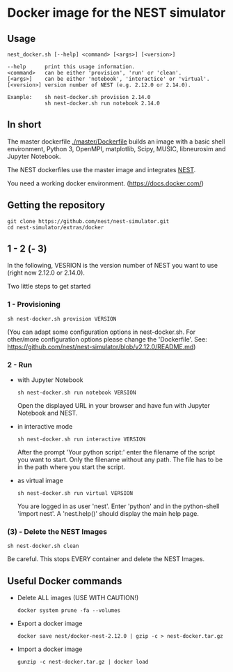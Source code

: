 # Docker image for the NEST simulator

## Usage

    nest_docker.sh [--help] <command> [<args>] [<version>]
    
    --help      print this usage information.
    <command>   can be either 'provision', 'run' or 'clean'.
    [<args>]    can be either 'notebook', 'interactice' or 'virtual'.
    [<version>] version number of NEST (e.g. 2.12.0 or 2.14.0).
    
    Example:    sh nest-docker.sh provision 2.14.0
                sh nest-docker.sh run notebook 2.14.0
                

## In short

The master dockerfile [./master/Dockerfile]() builds an image with a basic 
shell environment, Python 3, OpenMPI, matplotlib, Scipy, MUSIC, 
libneurosim and Jupyter Notebook.

The NEST dockerfiles use the master image and integrates [NEST](https://github.com/nest/nest-simulator). 

You need a working docker environment. (https://docs.docker.com/)

## Getting the repository

    git clone https://github.com/nest/nest-simulator.git
    cd nest-simulator/extras/docker
    

## 1 - 2 (- 3)

In the following, VESRION is the version number of NEST you want to use 
(right now 2.12.0 or 2.14.0).

Two little steps to get started

### 1 - Provisioning
    
    sh nest-docker.sh provision VERSION

(You can adapt some configuration options in nest-docker.sh. For other/more 
configuration options please change the 'Dockerfile'. See:
<https://github.com/nest/nest-simulator/blob/v2.12.0/README.md>) 
    
### 2 - Run
 
-   with Jupyter Notebook

        sh nest-docker.sh run notebook VERSION  
                    
    Open the displayed URL in your browser and have fun with Jupyter 
    Notebook and NEST.
    
-   in interactive mode

        sh nest-docker.sh run interactive VERSION

    After the prompt 'Your python script:' enter the filename of the script 
    you want to start. Only the filename without any path. The file has to 
    be in the path where you start the script. 

-   as virtual image
    
        sh nest-docker.sh run virtual VERSION
        
    You are logged in as user 'nest'. Enter 'python' and in the 
    python-shell 'import nest'. A 'nest.help()' should display the main 
    help page.

### (3) - Delete the NEST Images

    sh nest-docker.sh clean

Be careful. This stops EVERY container and delete the NEST Images.

## Useful Docker commands 

-   Delete ALL images (USE WITH CAUTION!)

        docker system prune -fa --volumes

-   Export a docker image

        docker save nest/docker-nest-2.12.0 | gzip -c > nest-docker.tar.gz

-   Import a docker image

        gunzip -c nest-docker.tar.gz | docker load